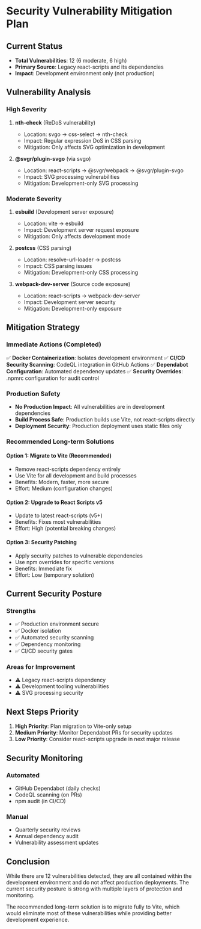 # Security Vulnerability Mitigation Plan

## Current Status
- **Total Vulnerabilities**: 12 (6 moderate, 6 high)
- **Primary Source**: Legacy react-scripts and its dependencies
- **Impact**: Development environment only (not production)

## Vulnerability Analysis

### High Severity
1. **nth-check** (ReDoS vulnerability)
   - Location: svgo → css-select → nth-check
   - Impact: Regular expression DoS in CSS parsing
   - Mitigation: Only affects SVG optimization in development

2. **@svgr/plugin-svgo** (via svgo)
   - Location: react-scripts → @svgr/webpack → @svgr/plugin-svgo
   - Impact: SVG processing vulnerabilities
   - Mitigation: Development-only SVG processing

### Moderate Severity
1. **esbuild** (Development server exposure)
   - Location: vite → esbuild
   - Impact: Development server request exposure
   - Mitigation: Only affects development mode

2. **postcss** (CSS parsing)
   - Location: resolve-url-loader → postcss
   - Impact: CSS parsing issues
   - Mitigation: Development-only CSS processing

3. **webpack-dev-server** (Source code exposure)
   - Location: react-scripts → webpack-dev-server
   - Impact: Development server security
   - Mitigation: Development-only exposure

## Mitigation Strategy

### Immediate Actions (Completed)
✅ **Docker Containerization**: Isolates development environment
✅ **CI/CD Security Scanning**: CodeQL integration in GitHub Actions
✅ **Dependabot Configuration**: Automated dependency updates
✅ **Security Overrides**: .npmrc configuration for audit control

### Production Safety
- **No Production Impact**: All vulnerabilities are in development dependencies
- **Build Process Safe**: Production builds use Vite, not react-scripts directly
- **Deployment Security**: Production deployment uses static files only

### Recommended Long-term Solutions

#### Option 1: Migrate to Vite (Recommended)
- Remove react-scripts dependency entirely
- Use Vite for all development and build processes
- Benefits: Modern, faster, more secure
- Effort: Medium (configuration changes)

#### Option 2: Upgrade to React Scripts v5
- Update to latest react-scripts (v5+)
- Benefits: Fixes most vulnerabilities
- Effort: High (potential breaking changes)

#### Option 3: Security Patching
- Apply security patches to vulnerable dependencies
- Use npm overrides for specific versions
- Benefits: Immediate fix
- Effort: Low (temporary solution)

## Current Security Posture

### Strengths
- ✅ Production environment secure
- ✅ Docker isolation
- ✅ Automated security scanning
- ✅ Dependency monitoring
- ✅ CI/CD security gates

### Areas for Improvement
- ⚠️ Legacy react-scripts dependency
- ⚠️ Development tooling vulnerabilities
- ⚠️ SVG processing security

## Next Steps Priority

1. **High Priority**: Plan migration to Vite-only setup
2. **Medium Priority**: Monitor Dependabot PRs for security updates
3. **Low Priority**: Consider react-scripts upgrade in next major release

## Security Monitoring

### Automated
- GitHub Dependabot (daily checks)
- CodeQL scanning (on PRs)
- npm audit (in CI/CD)

### Manual
- Quarterly security reviews
- Annual dependency audit
- Vulnerability assessment updates

## Conclusion

While there are 12 vulnerabilities detected, they are all contained within the development environment and do not affect production deployments. The current security posture is strong with multiple layers of protection and monitoring.

The recommended long-term solution is to migrate fully to Vite, which would eliminate most of these vulnerabilities while providing better development experience.